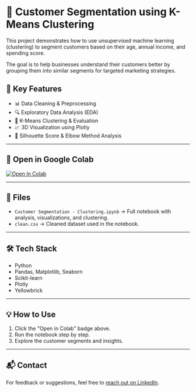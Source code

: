 # 🧠 Customer Segmentation using K-Means Clustering

This project demonstrates how to use unsupervised machine learning (clustering) to segment customers based on their age, annual income, and spending score.

The goal is to help businesses understand their customers better by grouping them into similar segments for targeted marketing strategies.

## 🚀 Key Features

- 📊 Data Cleaning & Preprocessing  
- 🔍 Exploratory Data Analysis (EDA)  
- 📌 K-Means Clustering & Evaluation  
- 📈 3D Visualization using Plotly  
- 📎 Silhouette Score & Elbow Method Analysis

---

## 🔗 Open in Google Colab

[![Open In Colab](https://colab.research.google.com/assets/colab-badge.svg)](https://colab.research.google.com/github/SaadAttalla/MyClusteringProject/blob/main/Customer%20Segmentation%20-%20Clustering.ipynb)

---

## 📂 Files

- `Customer Segmentation - Clustering.ipynb` → Full notebook with analysis, visualizations, and clustering.
- `clean.csv` → Cleaned dataset used in the notebook.

---

## 🛠️ Tech Stack

- Python  
- Pandas, Matplotlib, Seaborn  
- Scikit-learn  
- Plotly  
- Yellowbrick  

---

## 💡 How to Use

1. Click the "Open in Colab" badge above.
2. Run the notebook step by step.
3. Explore the customer segments and insights.

---

## 📬 Contact

For feedback or suggestions, feel free to [reach out on LinkedIn](https://www.linkedin.com/in/saad-attallah-).

